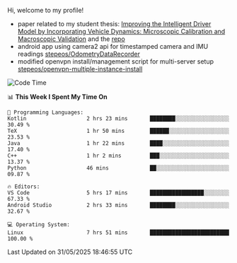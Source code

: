 Hi, welcome to my profile!

* paper related to my student thesis: [Improving the Intelligent Driver Model by Incorporating Vehicle Dynamics: Microscopic Calibration and Macroscopic Validation](https://doi.org/10.48550/arXiv.2408.03722) and the [repo](https://github.com/stepeos/pycarmodel_calibration)
* android app using camera2 api for timestamped camera and IMU readings [stepeos/OdometryDataRecorder](https://github.com/stepeos/OdometryDataRecorder)
* modified openvpn install/management script for multi-server setup [stepeos/openvpn-multiple-instance-install](https://github.com/stepeos/openvpn-multiple-instance-install)

<!--START_SECTION:waka-->
![Code Time](http://img.shields.io/badge/Code%20Time-2%2C036%20hrs%2038%20mins-blue)

📊 **This Week I Spent My Time On** 

```text
💬 Programming Languages: 
Kotlin                   2 hrs 23 mins       ████████░░░░░░░░░░░░░░░░░   30.49 % 
TeX                      1 hr 50 mins        ██████░░░░░░░░░░░░░░░░░░░   23.53 % 
Java                     1 hr 22 mins        ████░░░░░░░░░░░░░░░░░░░░░   17.40 % 
C++                      1 hr 2 mins         ███░░░░░░░░░░░░░░░░░░░░░░   13.37 % 
Python                   46 mins             ██░░░░░░░░░░░░░░░░░░░░░░░   09.87 % 

🔥 Editors: 
VS Code                  5 hrs 17 mins       █████████████████░░░░░░░░   67.33 % 
Android Studio           2 hrs 33 mins       ████████░░░░░░░░░░░░░░░░░   32.67 % 

💻 Operating System: 
Linux                    7 hrs 51 mins       █████████████████████████   100.00 % 
```


 Last Updated on 31/05/2025 18:46:55 UTC
<!--END_SECTION:waka-->
